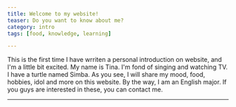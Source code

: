 ```yaml
---
title: Welcome to my website!
teaser: Do you want to know about me?
category: intro
tags: [food, knowledge, learning]

---
```


This is the first time I have wrriten a personal introduction on website, and I'm a little bit excited. My name is Tina. I'm fond of singing and watching TV. I have a turtle named Simba. As you see, I will share my mood, food, hobbies, idol and more on this website. By the way, I am an English major. If you guys are interested in these, you can contact me.

---

[^1]: 
    Such as footnotes.

[kd]: http://kramdown.gettalong.org/
[rd]: https://github.com/davidfstr/rdiscount
[rc]: https://github.com/vmg/redcarpet
[kds]: https://kramdown.gettalong.org/syntax.html
